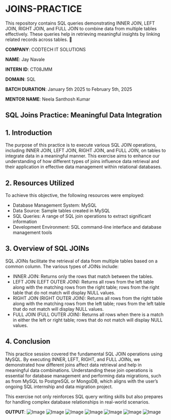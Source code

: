 # JOINS-PRACTICE
This repository contains SQL queries demonstrating INNER JOIN, LEFT JOIN, RIGHT JOIN, and FULL JOIN to combine data from multiple tables effectively. These queries help in retrieving meaningful insights by linking related records across tables. 🚀

**COMPANY**: CODTECH IT SOLUTIONS

**NAME**: Jay Navale

**INTERN ID**: CT08JMM

**DOMAIN**: SQL

**BATCH DURATION**: January 5th 2025 to February 5th, 2025

**MENTOR NAME**: Neela Santhosh Kumar

## **SQL Joins Practice: Meaningful Data Integration**

## 1. Introduction

The purpose of this practice is to execute various SQL JOIN operations, including INNER JOIN, LEFT JOIN, RIGHT JOIN, and FULL JOIN, on tables to integrate data in a meaningful manner. This exercise aims to enhance our understanding of how different types of joins influence data retrieval and their application in effective data management within relational databases.

## 2. Resources Utilized

To achieve this objective, the following resources were employed:
- Database Management System: MySQL 
- Data Source: Sample tables created in MySQL
- SQL Queries: A range of SQL join operations to extract significant information
- Development Environment: SQL command-line interface and database management tools

## 3. Overview of SQL JOINs

SQL JOINs facilitate the retrieval of data from multiple tables based on a common column. The various types of JOINs include:

- INNER JOIN: Returns only the rows that match between the tables.
- LEFT JOIN (LEFT OUTER JOIN): Returns all rows from the left table along with the matching rows from the right table; rows from the right table that do not match will display NULL values.
- RIGHT JOIN (RIGHT OUTER JOIN): Returns all rows from the right table along with the matching rows from the left table; rows from the left table that do not match will display NULL values.
- FULL JOIN (FULL OUTER JOIN): Returns all rows when there is a match in either the left or right table; rows that do not match will display NULL values.

## 4. Conclusion

This practice session covered the fundamental SQL JOIN operations using MySQL. By executing INNER, LEFT, RIGHT, and FULL JOINs, we demonstrated how different joins affect data retrieval and help in meaningful data combinations. Understanding these join operations is essential for database management and performing data migrations, such as from MySQL to PostgreSQL or MongoDB, which aligns with the user’s ongoing SQL internship and data migration project.

This exercise not only reinforces SQL query writing skills but also prepares for handling complex database relationships in real-world scenarios.

**OUTPUT**:
![Image](https://github.com/user-attachments/assets/7e56a8cb-5e12-4691-8568-7b5cb614418b)
![Image](https://github.com/user-attachments/assets/4d7b0a39-3245-444f-9119-a43f7de5cfb5)
![Image](https://github.com/user-attachments/assets/3f1cf54e-a2a0-42b8-8ba4-2df135c92e27)
![Image](https://github.com/user-attachments/assets/d677cef7-8400-4c8f-bb24-35e404ef6755)
![Image](https://github.com/user-attachments/assets/cdbdffb2-6ca2-4de9-ae2e-bab4569d27b1)
![Image](https://github.com/user-attachments/assets/bf695315-ba1b-4998-b5e0-576dcdb5b72e)
![Image](https://github.com/user-attachments/assets/2dac1c72-a943-4dec-9a3d-6a7187f26807)
